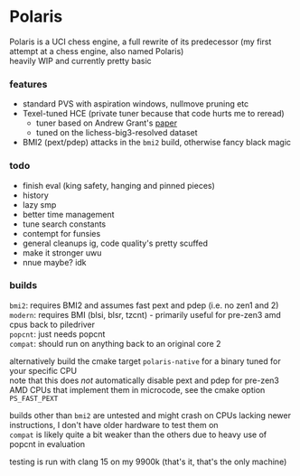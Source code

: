 # Polaris

Polaris is a UCI chess engine, a full rewrite of its predecessor (my first attempt at a chess engine, also named Polaris)  
heavily WIP and currently pretty basic


### features
- standard PVS with aspiration windows, nullmove pruning etc
- Texel-tuned HCE (private tuner because that code hurts me to reread)
  - tuner based on Andrew Grant's [paper](https://github.com/AndyGrant/Ethereal/blob/master/Tuning.pdf)
  - tuned on the lichess-big3-resolved dataset
- BMI2 (pext/pdep) attacks in the `bmi2` build, otherwise fancy black magic 

### todo
- finish eval (king safety, hanging and pinned pieces)
- history
- lazy smp
- better time management
- tune search constants
- contempt for funsies
- general cleanups ig, code quality's pretty scuffed
- make it stronger uwu
- nnue maybe? idk

### builds
`bmi2`: requires BMI2 and assumes fast pext and pdep (i.e. no zen1 and 2)  
`modern`: requires BMI (blsi, blsr, tzcnt) - primarily useful for pre-zen3 amd cpus back to piledriver  
`popcnt`: just needs popcnt  
`compat`: should run on anything back to an original core 2

alternatively build the cmake target `polaris-native` for a binary tuned for your specific CPU  
note that this does *not* automatically disable pext and pdep for pre-zen3 AMD CPUs that implement them in microcode, see the cmake option `PS_FAST_PEXT`

builds other than `bmi2` are untested and might crash on CPUs lacking newer instructions, I don't have older hardware to test them on  
`compat` is likely quite a bit weaker than the others due to heavy use of popcnt in evaluation

testing is run with clang 15 on my 9900k (that's it, that's the only machine)
